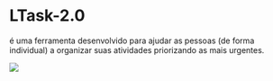 # LTask-2.0
é uma ferramenta desenvolvido para ajudar as pessoas (de forma individual) a organizar suas atividades priorizando as mais urgentes.
<p>
    <img src="projeto-demo.gif"/>
</p>
